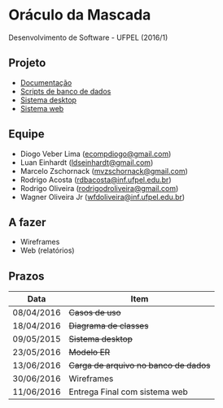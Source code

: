 # Oráculo da Mascada

Desenvolvimento de Software - UFPEL (2016/1)

## Projeto
* [Documentação](/docs)
* [Scripts de banco de dados](/database)
* [Sistema desktop](/desktop)
* [Sistema web](/web)

## Equipe

* Diogo Veber Lima (<ecompdiogo@gmail.com>)
* Luan Einhardt (<ldseinhardt@gmail.com>)
* Marcelo Zschornack (<mvzschornack@gmail.com>)
* Rodrigo Acosta (<rdbacosta@inf.ufpel.edu.br>)
* Rodrigo Oliveira (<rodrigodroliveira@gmail.com>)
* Wagner Oliveira Jr (<wfdoliveira@inf.ufpel.edu.br>)

## A fazer
  - Wireframes
  - Web (relatórios)

## Prazos

| Data       | Item                                   |
| -----------|----------------------------------------|
| 08/04/2016 | ~~Casos de uso~~                       |
| 18/04/2016 | ~~Diagrama de classes~~                |
| 09/05/2015 | ~~Sistema desktop~~                    |
| 23/05/2016 | ~~Modelo ER~~                          |
| 13/06/2016 | ~~Carga de arquivo no banco de dados~~ |
| 30/06/2016 | Wireframes                             |
| 11/06/2016 | Entrega Final com sistema web          |
